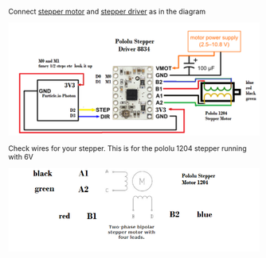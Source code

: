 


Connect [stepper motor](https://www.pololu.com/product/1204) and [stepper driver](https://www.pololu.com/product/2134) as in the diagram


![](pololu8834Driver08-use.png)


Check wires for your stepper. This is for the pololu 1204 stepper running with 6V

![](diagram.png)
